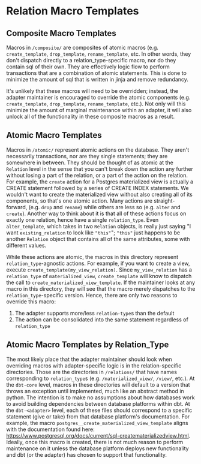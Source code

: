 # Relation Macro Templates

## Composite Macro Templates

Macros in `/composite/` are composites of atomic macros (e.g. `create_template`, `drop_template`,
`rename_template`, etc. In other words, they don't dispatch directly to a relation_type-specific macro, nor do
they contain sql of their own. They are effectively logic flow to perform transactions that are a combination of
atomic statements. This is done to minimize the amount of sql that is written in jinja and remove redundancy.

It's unlikely that these macros will need to be overridden; instead, the adapter maintainer is encouraged to
override the atomic components (e.g. `create_template`, `drop_template`, `rename_template`, etc.). Not only will
this minimize the amount of marginal maintenance within an adapter, it will also unlock all of the functionality
in these composite macros as a result.

## Atomic Macro Templates

Macros in `/atomic/` represent atomic actions on the database. They aren't necessarily transactions, nor are they
single statements; they are somewhere in between. They should be thought of as atomic at the `Relation` level in
the sense that you can't break down the action any further without losing a part of the relation, or a part of the
action on the relation. For example, the `create` action for a Postgres materialized view is actually a CREATE
statement followed by a series of CREATE INDEX statements. We wouldn't want to create the materialized view
without also creating all of its components, so that's one atomic action. Many actions are straight-forward,
(e.g. `drop` and `rename`) while others are less so (e.g. `alter` and `create`). Another way to think about it
is that all of these actions focus on exactly one relation, hence have a single `relation_type`. Even
`alter_template`, which takes in two `Relation` objects, is really just saying "I want `existing_relation` to
look like `"this"`"; `"this"` just happens to be another `Relation` object that contains all of the same
attributes, some with different values.

While these actions are atomic, the macros in this directory represent `relation_type`-agnostic actions.
For example, if you want to create a view, execute `create_template(my_view_relation)`. Since `my_view_relation`
has a `relation_type` of `materialized_view`, `create_template` will know to dispatch the call to
`create_materialized_view_template`. If the maintainer looks at any macro in this directory, they will see that
the macro merely dispatches to the `relation_type`-specific version. Hence, there are only two reasons to override
this macro:

1. The adapter supports more/less `relation-type`s than the default
2. The action can be consolidated into the same statement regardless of `relation_type`

## Atomic Macro Templates by Relation_Type

The most likely place that the adapter maintainer should look when overriding macros with adapter-specific
logic is in the relation-specific directories. Those are the directories in `/relations/` that have names
corresponding to `relation_type`s (e.g. `/materialized_view/`, `/view/`, etc.). At the `dbt-core` level,
macros in these directories will default to a version that throws an exception until implemented, much like
an abstract method in python. The intention is to make no assumptions about how databases work to avoid building
dependencies between database platforms within dbt. At the `dbt-<adapter>` level, each of these files should
correspond to a specific statement (give or take) from that database platform's documentation. For example,
the macro `postgres__create_materialized_view_template` aligns with the documentation found here:
https://www.postgresql.org/docs/current/sql-creatematerializedview.html. Ideally, once this macro is created,
there is not much reason to perform maintenance on it unless the database platform deploys new functionality
and dbt (or the adapter) has chosen to support that functionality.
